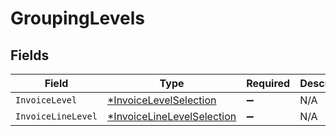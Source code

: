 # GroupingLevels


## Fields

| Field                                                                          | Type                                                                           | Required                                                                       | Description                                                                    |
| ------------------------------------------------------------------------------ | ------------------------------------------------------------------------------ | ------------------------------------------------------------------------------ | ------------------------------------------------------------------------------ |
| `InvoiceLevel`                                                                 | [*InvoiceLevelSelection](../../models/shared/invoicelevelselection.md)         | :heavy_minus_sign:                                                             | N/A                                                                            |
| `InvoiceLineLevel`                                                             | [*InvoiceLineLevelSelection](../../models/shared/invoicelinelevelselection.md) | :heavy_minus_sign:                                                             | N/A                                                                            |
